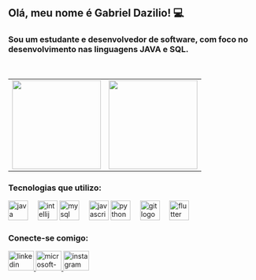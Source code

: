 ## Olá, meu nome é Gabriel Dazilio! 💻

### Sou um estudante e desenvolvedor de software, com foco no desenvolvimento nas linguagens JAVA e SQL.

<br>

<div align="center">
  <table>
    <tr>
      <td>
        <a href="https://github.com/Dazilio-Gabriel">
          <img height="180em" src="https://github-readme-stats.vercel.app/api?username=Dazilio-Gabriel&show_icons=true&include_all_commits=true&count_private=true&theme=transparent&bg_color=151515&border_color=444444&icon_color=F0C674&title_color=FFFFFF&text_color=C5C8C6&ring_color=E6007A"/>
        </a>
      </td>
      <td>
        <img height="180em" src="https://github-readme-stats.vercel.app/api/top-langs/?username=Dazilio-Gabriel&layout=compact&langs_count=7&theme=transparent&bg_color=151515&border_color=444444&title_color=FFFFFF&text_color=C5C8C6"/>
      </td>
    </tr>
  </table>
</div>
  
### Tecnologias que utilizo:
<div align="left">
  <img src="https://cdn.jsdelivr.net/gh/devicons/devicon/icons/java/java-original.svg" height="40" alt="java logo"  />
  <img width="12" />
    <img src="https://cdn.jsdelivr.net/gh/devicons/devicon/icons/intellij/intellij-original.svg" height="40" alt="intellij logo"  />
  <img src="https://cdn.jsdelivr.net/gh/devicons/devicon/icons/mysql/mysql-original.svg" height="40" alt="mysql logo"  />
  <img width="12" />
    <img src="https://cdn.jsdelivr.net/gh/devicons/devicon/icons/javascript/javascript-original.svg" height="40" alt="javascript logo"  />
  <img src="https://cdn.jsdelivr.net/gh/devicons/devicon/icons/python/python-original.svg" height="40" alt="python logo"  />
  <img width="12" />
  <img src="https://cdn.jsdelivr.net/gh/devicons/devicon/icons/git/git-plain.svg" height="40" alt="git logo"  />
  <img width="12" />
  <img src="https://cdn.jsdelivr.net/gh/devicons/devicon/icons/flutter/flutter-original.svg" height="40" alt="flutter logo"  />
  <img width="12" />

</div>

### Conecte-se comigo:

<div align="left">
  <a href="https://www.linkedin.com/in/gabriel-dazilio-fanchiotti-4253a2265/" target="_blank">
    <img src="https://raw.githubusercontent.com/maurodesouza/profile-readme-generator/master/src/assets/icons/social/linkedin/default.svg" width="52" height="40" alt="linkedin logo"  />
  </a>
  <a href="mailto:SEU-EMAIL-AQUI@outlook.com" target="_blank"> <img src="https://raw.githubusercontent.com/maurodesouza/profile-readme-generator/master/src/assets/icons/social/microsoft-outlook/default.svg" width="52" height="40" alt="microsoft-outlook logo" />
  </a>
  <a href="#" target="_blank"> <img src="https://raw.githubusercontent.com/maurodesouza/profile-readme-generator/master/src/assets/icons/social/instagram/default.svg" width="52" height="40" alt="instagram logo"  />
  </a>
</div>
